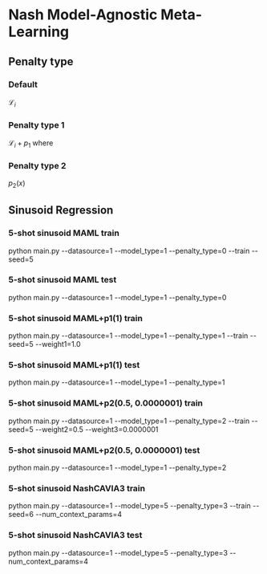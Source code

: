 # Nash Model-Agnostic Meta-Learning
## Penalty type
### Default
$\mathcal{L}_{i}$
### Penalty type 1
$\mathcal{L}_{i}+p_{1}$ where

### Penalty type 2
$p_{2}(x)$

## Sinusoid Regression
### 5-shot sinusoid MAML train
python main.py --datasource=1 --model_type=1 --penalty_type=0 --train --seed=5
### 5-shot sinusoid MAML test
python main.py --datasource=1 --model_type=1 --penalty_type=0

### 5-shot sinusoid MAML+p1(1) train
python main.py --datasource=1 --model_type=1 --penalty_type=1 --train --seed=5 --weight1=1.0
### 5-shot sinusoid MAML+p1(1) test
python main.py --datasource=1 --model_type=1 --penalty_type=1

### 5-shot sinusoid MAML+p2(0.5, 0.0000001) train
python main.py --datasource=1 --model_type=1 --penalty_type=2 --train --seed=5 --weight2=0.5 --weight3=0.0000001
### 5-shot sinusoid MAML+p2(0.5, 0.0000001) test
python main.py --datasource=1 --model_type=1 --penalty_type=2


### 5-shot sinusoid NashCAVIA3 train
python main.py --datasource=1 --model_type=5 --penalty_type=3 --train --seed=6 --num_context_params=4

### 5-shot sinusoid NashCAVIA3 test
python main.py --datasource=1 --model_type=5 --penalty_type=3 --num_context_params=4


